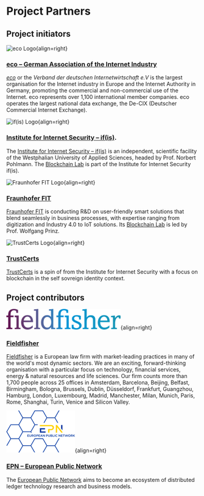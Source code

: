 # Project Partners

## Project initiators

![eco Logo](https://raw.githubusercontent.com/internet-sicherheit/eBGF/main/overrides/assets/eco-logo.png){align=right}
### [eco – German Association of the Internet Industry](https://international.eco.de/about-eco/) 
[*eco*](https://international.eco.de/about-eco/) or the *Verband der deutschen Internetwirtschaft e.V* is the largest organisation for the Internet industry in Europe and the Internet Authority in Germany, promoting the commercial and non-commercial use of the Internet. eco represents over 1,100 international member companies. eco operates the largest national data exchange, the De-CIX (Deutscher Commercial Internet Exchange).

![if(is) Logo](https://www.internet-sicherheit.de/fileadmin/_processed_/2/9/csm_ifis-logo_977fe1fd11.png){align=right}
### [Institute for Internet Security – if(is)](https://www.internet-sicherheit.de/).
The [Institute for Internet Security – if(is)](https://www.internet-sicherheit.de/) is an independent, scientific facility of the Westphalian University of Applied Sciences, headed by Prof. Norbert Pohlmann. The [Blockchain Lab](https://bl.internet-sicherheit.de/) is part of the Institute for Internet Security if(is).

![Fraunhofer FIT Logo](https://www.fit.fraunhofer.de/content/dam/fit/fit.svg){align=right}
### [Fraunhofer FIT](https://www.fit.fraunhofer.de/)
[Fraunhofer FIT](https://www.fit.fraunhofer.de/) is conducting R&D on user-friendly smart solutions that blend seamlessly in business processes, with expertise ranging from digitization and Industry 4.0 to IoT solutions. Its [Blockchain Lab](https://www.fit.fraunhofer.de/en/fb/cscw/blockchain.html) is led by Prof. Wolfgang Prinz.

![TrustCerts Logo](https://www.trustcerts.de/wp-content/uploads/2021/05/Logo-1.svg){align=right}
### [TrustCerts](https://www.trustcerts.de/)
[TrustCerts](https://www.trustcerts.de/) is a spin of from the Institute for Internet Security with a focus on blockchain in the self sovreign identity context.

## Project contributors

![Fieldfisher Logo](https://raw.githubusercontent.com/internet-sicherheit/eBGF/main/overrides/assets/Fieldfisher-logo-300.png){align=right}
### [Fieldfisher](https://www.fieldfisher.com/en)
 [Fieldfisher](https://www.fieldfisher.com/en) is a European law firm with market-leading practices in many of the world's most dynamic sectors. We are an exciting, forward-thinking organisation with a particular focus on technology, financial services, energy & natural resources and life sciences. Our firm counts more than 1,700 people across 25 offices in Amsterdam, Barcelona, Beijing, Belfast, Birmingham, Bologna, Brussels, Dublin, Düsseldorf, Frankfurt, Guangzhou, Hamburg, London, Luxembourg, Madrid, Manchester, Milan, Munich, Paris, Rome, Shanghai, Turin, Venice and Silicon Valley.   

![EPN Logo](https://raw.githubusercontent.com/internet-sicherheit/eBGF/main/overrides/assets/EPN-logo-180.png){align=right}
### [EPN – European Public Network](https://e-p-n.eu/)
The [European Public Network](https://e-p-n.eu/) aims to become an ecosystem of distributed ledger technology research and business models. 

